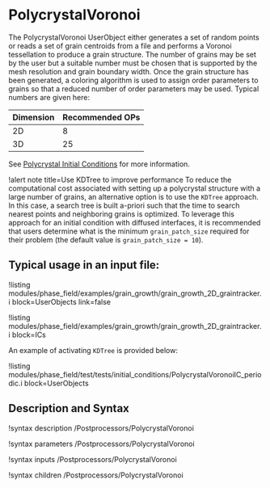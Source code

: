 # PolycrystalVoronoi

The PolycrystalVoronoi UserObject either generates a set of random points or
reads a set of grain centroids from a file and performs a Voronoi tessellation to
produce a grain structure. The number of grains may be set by the user but a
suitable number must be chosen that is supported by the mesh resolution and
grain boundary width. Once the grain structure has been generated, a coloring
algorithm is used to assign order parameters to grains so that a reduced number
of order parameters may be used. Typical numbers are given here:

| Dimension | Recommended OPs |
|-----------|-----------------|
| 2D        | 8               |
| 3D        | 25              |

See [Polycrystal Initial Conditions](ICs/PolycrystalICs.md) for more information.

!alert note title=Use KDTree to improve performance
To reduce the computational cost associated with setting up a polycrystal structure with a large number of grains, an alternative option is to use the `KDTree` approach. In this case, a search tree is built a-priori such that the time to search nearest points and neighboring grains is optimized. To leverage this approach for an initial condition with diffused interfaces, it is recommended that users determine what is the minimum `grain_patch_size` required for their problem (the default value is `grain_patch_size = 10`).

## Typical usage in an input file:

!listing modules/phase_field/examples/grain_growth/grain_growth_2D_graintracker.i block=UserObjects link=false

!listing modules/phase_field/examples/grain_growth/grain_growth_2D_graintracker.i block=ICs

An example of activating `KDTree` is provided below:

!listing modules/phase_field/test/tests/initial_conditions/PolycrystalVoronoiIC_periodic.i block=UserObjects


## Description and Syntax

!syntax description /Postprocessors/PolycrystalVoronoi

!syntax parameters /Postprocessors/PolycrystalVoronoi

!syntax inputs /Postprocessors/PolycrystalVoronoi

!syntax children /Postprocessors/PolycrystalVoronoi
